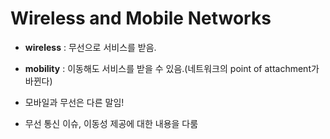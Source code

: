 Wireless and Mobile Networks
===========
* __wireless__ : 무선으로 서비스를 받음.

* __mobility__ : 이동해도 서비스를 받을 수 있음.(네트워크의 point of attachment가 바뀐다)

* 모바일과 무선은 다른 말임!

* 무선 통신 이슈, 이동성 제공에 대한 내용을 다룸